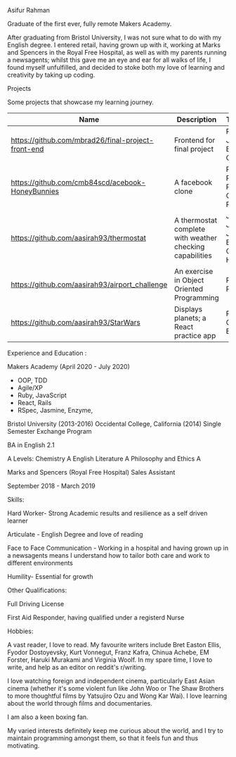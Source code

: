 Asifur Rahman

Graduate of the first ever, fully remote Makers Academy.

After graduating from Bristol University, I was not sure what to do with my English degree. I entered retail, having grown up with it,
working at Marks and Spencers in the Royal Free Hospital, as well as with my parents running a newsagents; whilst this gave me an eye and ear for all walks of life, I found myself unfulfilled, and decided to stoke both my love of learning and creativity by taking up coding. 

Projects

Some projects that showcase my learning journey.

| Name                                                   | Description       | Tech/tools        |
| ----------------------------                           | ----------------- | ----------------- 
|https://github.com/mbrad26/final-project-front-end      | Frontend for final project | React, Jest, Enzyme, Cypress
|https://github.com/cmb84scd/acebook-HoneyBunnies        | A facebook clone  | Ruby, Rails, Rspec, Capybara, Psql |
|https://github.com/aasirah93/thermostat | A thermostat complete with weather checking capabilities | JavaScript, Jasmine, JQuery, Bootstrap CSS, HTML |
|https://github.com/aasirah93/airport_challenge | An exercise in Object Oriented Programming | Ruby, RSpec |
|https://github.com/aasirah93/StarWars   | Displays planets; a React practice app | React, Cypress, Enzyme |



Experience and Education :

Makers Academy (April 2020 - July 2020)

- OOP, TDD
- Agile/XP
- Ruby, JavaScript
- React, Rails
- RSpec, Jasmine, Enzyme, 

Bristol University (2013-2016)
Occidental College, California (2014) Single Semester Exchange Program

BA in English 2.1


A Levels:
Chemistry A
English Literature A
Philosophy and Ethics A

Marks and Spencers (Royal Free Hospital)
Sales Assistant 

September 2018 - March 2019

Skills:

Hard Worker- Strong Academic results and resilience as a self driven learner

Articulate - English Degree and love of reading

Face to Face Communication - Working in a hospital and having grown up in a newsagents means I understand how to tailor both care and
work to different environments

Humility- Essential for growth

Other Qualifications:

Full Driving License

First Aid Responder, having qualified under a registerd Nurse

Hobbies:

A vast reader, I love to read. My favourite writers include Bret Easton Ellis, Fyodor Dostoyevsky, Kurt Vonnegut, Franz Kafra, Chinua Achebe, EM Forster, Haruki Murakami and Virginia Woolf. 
In my spare time, I love to write, and help as an editor on reddit's r/writing. 

I love watching foreign and independent cinema, particularly East Asian cinema (whether it's some violent fun like John Woo or The Shaw Brothers to more thoughtful films by Yatsujiro Ozu and Wong Kar Wai). I love learning about the world through films and documentaries.

I am also a keen boxing fan.

My varied interests definitely keep me curious about the world, and I try to maintain programming amongst them, so that it feels fun and thus motivating.


